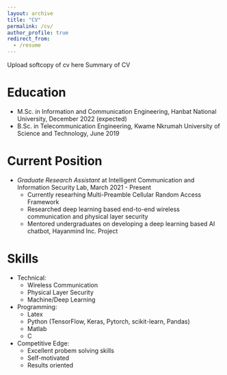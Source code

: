 ```yaml
---
layout: archive
title: "CV"
permalink: /cv/
author_profile: true
redirect_from:
  - /resume
---
```


Upload softcopy of cv here
Summary of CV

Education
======
* M.Sc. in Information and Communication Engineering, Hanbat National University, December 2022 (expected)
* B.Sc. in Telecommunication Engineering, Kwame Nkrumah University of Science and Technology, June 2019

Current Position
======
* _Graduate Research Assistant_ at Intelligent Communication  and Information Security Lab, March 2021 - Present 
  * Currently researhing Multi-Preamble Cellular Random Access Framework
  * Researched deep learning based end-to-end wireless communication and physical layer security
  * Mentored undergraduates on developing a deep learning based AI chatbot, Hayanmind Inc. Project
 

Skills
======
* Technical:
  * Wireless Communication
  * Physical Layer Security
  * Machine/Deep Learning
* Programming: 
  * Latex
  * Python (TensorFlow, Keras, Pytorch, scikit-learn, Pandas)
  * Matlab
  * C
* Competitive Edge: 
  * Excellent probem solving skills
  * Self-motivated
  * Results oriented

